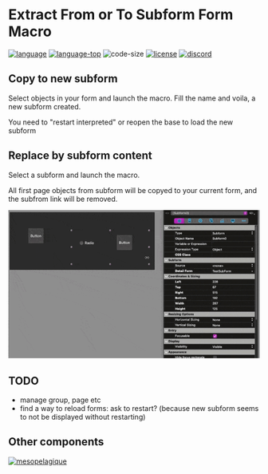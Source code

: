 # Extract From or To Subform Form Macro

[![language][code-shield]][code-url]
[![language-top][code-top]][code-url]
![code-size][code-size]
[![license][license-shield]][license-url]
[![discord][discord-shield]][discord-url]

## Copy to new subform

Select objects in your form and launch the macro. Fill the name and voila, a new subform created.

You need to "restart interpreted" or reopen the base to load the new subform

## Replace by subform content

Select a subform and launch the macro.

All first page objects from subform will be copyed to your current form, and the subfrom link will be removed.

![screencast](Screencast.gif)

## TODO

- manage group, page etc
- find a way to reload forms: ask to restart? (because new subform seems to not be displayed without restarting)
 

## Other components

[<img src="https://mesopelagique.github.io/quatred.png" alt="mesopelagique"/>](https://mesopelagique.github.io/)

<!-- MARKDOWN LINKS & IMAGES -->
<!-- https://www.markdownguide.org/basic-syntax/#reference-style-links -->
[code-shield]: https://img.shields.io/static/v1?label=language&message=4d&color=blue
[code-top]: https://img.shields.io/github/languages/top/mesopelagique/ExtractToSubformFormMacro.svg
[code-size]: https://img.shields.io/github/languages/code-size/mesopelagique/ExtractToSubformFormMacro.svg
[code-url]: https://developer.4d.com/
[license-shield]: https://img.shields.io/github/license/mesopelagique/ExtractToSubformFormMacro
[license-url]: LICENSE.md
[discord-shield]: https://img.shields.io/badge/chat-discord-7289DA?logo=discord&style=flat
[discord-url]: https://discord.gg/dVTqZHr
